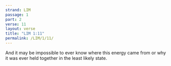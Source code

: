 ```yaml
---
strand: LIM
passage: 1
part: 2
verse: 11
layout: verse
title: "LIM 1:11"
permalink: /LIM/1/11/
---
```

And it may be impossible to ever know where this energy came from or why it was ever held together in the least likely state.
